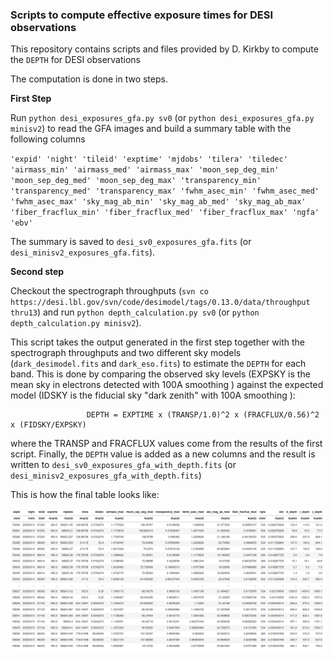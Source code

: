 ### Scripts to compute effective exposure times for DESI observations  

This repository contains scripts and files provided by D. Kirkby to compute the `DEPTH` for DESI observations

The computation is done in two steps.

**First Step**

Run `python desi_exposures_gfa.py sv0` (or `python desi_exposures_gfa.py minisv2`) to read the GFA images and build a summary table with the following columns 

`'expid'
'night'
'tileid'
'exptime'
'mjdobs'
'tilera'
'tiledec'
'airmass_min'
'airmass_med'
'airmass_max'
'moon_sep_deg_min'
'moon_sep_deg_med'
'moon_sep_deg_max'
'transparency_min'
'transparency_med'
'transparency_max'
'fwhm_asec_min'
'fwhm_asec_med'
'fwhm_asec_max'
'sky_mag_ab_min'
'sky_mag_ab_med'
'sky_mag_ab_max'
'fiber_fracflux_min'
'fiber_fracflux_med'
'fiber_fracflux_max'
'ngfa'
'ebv'`

The summary is saved to `desi_sv0_exposures_gfa.fits` (or `desi_minisv2_exposures_gfa.fits`).

**Second step** 

Checkout the spectrograph throughputs (`svn co https://desi.lbl.gov/svn/code/desimodel/tags/0.13.0/data/throughput thru13`) and run `python depth_calculation.py sv0` (or `python depth_calculation.py minisv2`).

This script takes the output generated in the first step together with the spectrograph throughputs and two different sky models (`dark_desimodel.fits` and `dark_eso.fits`) to estimate the `DEPTH` for each band. This is done by comparing the observed sky levels (EXPSKY is the mean sky in electrons detected with 100A smoothing ) against the expected model (IDSKY is the fiducial sky "dark zenith" with 100A smoothing ):

                     DEPTH = EXPTIME x (TRANSP/1.0)^2 x (FRACFLUX/0.56)^2 x (FIDSKY/EXPSKY)

where the TRANSP and FRACFLUX values come from the results of the first script. Finally, the `DEPTH` value is added as a new columns and the result is written to 
`desi_sv0_exposures_gfa_with_depth.fits` (or `desi_minisv2_exposures_gfa_with_depth.fits`)

This is how the final table looks like:

![](Screenshot_file.png)

